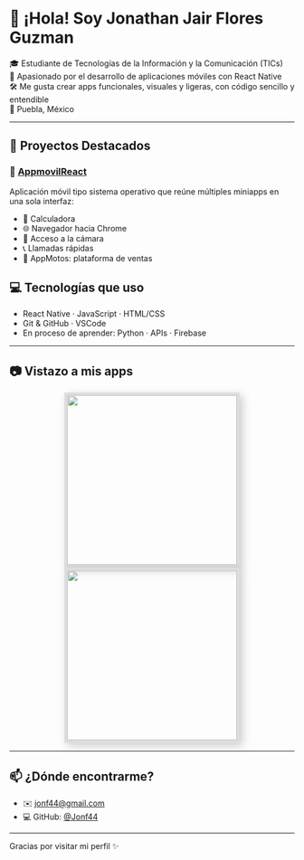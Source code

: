 # 👋 ¡Hola! Soy Jonathan Jair Flores Guzman

🎓 Estudiante de Tecnologías de la Información y la Comunicación (TICs)  
📱 Apasionado por el desarrollo de aplicaciones móviles con React Native  
🛠️ Me gusta crear apps funcionales, visuales y ligeras, con código sencillo y entendible  
📍 Puebla, México  

---

## 🚀 Proyectos Destacados

### 🔹 [AppmovilReact](https://github.com/Jonf44/AppmovilReact)
Aplicación móvil tipo sistema operativo que reúne múltiples miniapps en una sola interfaz:  
- 📱 Calculadora  
- 🌐 Navegador hacia Chrome  
- 📸 Acceso a la cámara  
- 📞 Llamadas rápidas  
- 🛵 AppMotos: plataforma de ventas


## 💻 Tecnologías que uso

- React Native · JavaScript · HTML/CSS  
- Git & GitHub · VSCode  
- En proceso de aprender: Python · APIs · Firebase

---

## 📷 Vistazo a mis apps

<p align="center">
  <img src="./capturas/calculadora.png" width="300" style="border: 5px solid #ddd; box-shadow: 5px 5px 15px rgba(0, 0, 0, 0.2);"/>
  <img src="./capturas/juego.png" width="300" style="border: 5px solid #ddd; box-shadow: 5px 5px 15px rgba(0, 0, 0, 0.2);"/>
</p>



---

## 📫 ¿Dónde encontrarme?

- ✉️ jonf44@gmail.com  
- 💻 GitHub: [@Jonf44](https://github.com/Jonf44)

---

Gracias por visitar mi perfil ✨
